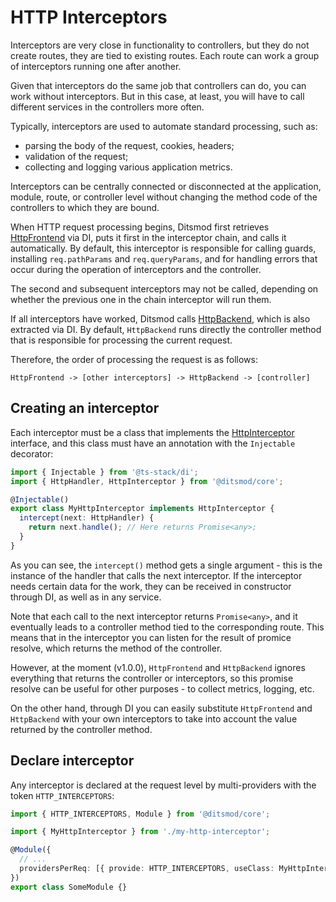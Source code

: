 # HTTP Interceptors

Interceptors are very close in functionality to controllers, but they do not create routes, they
are tied to existing routes. Each route can work a group of interceptors running one after another.

Given that interceptors do the same job that controllers can do, you can work without interceptors.
But in this case, at least, you will have to call different services in the controllers more often.

Typically, interceptors are used to automate standard processing, such as:

- parsing the body of the request, cookies, headers;
- validation of the request;
- collecting and logging various application metrics.

Interceptors can be centrally connected or disconnected at the application, module, route, or
controller level without changing the method code of the controllers to which they are bound.

When HTTP request processing begins, Ditsmod first retrieves [HttpFrontend][2] via DI, puts it
first in the interceptor chain, and calls it automatically. By default, this interceptor is
responsible for calling guards, installing `req.pathParams` and `req.queryParams`, and for handling
errors that occur during the operation of interceptors and the controller.

The second and subsequent interceptors may not be called, depending on whether the previous one in
the chain interceptor will run them.

If all interceptors have worked, Ditsmod calls [HttpBackend][3], which is also extracted via DI. By
default, `HttpBackend` runs directly the controller method that is responsible for processing the
current request.

Therefore, the order of processing the request is as follows:

```text
HttpFrontend -> [other interceptors] -> HttpBackend -> [controller]
```

## Creating an interceptor

Each interceptor must be a class that implements the [HttpInterceptor][1] interface, and this class
must have an annotation with the `Injectable` decorator:

```ts
import { Injectable } from '@ts-stack/di';
import { HttpHandler, HttpInterceptor } from '@ditsmod/core';

@Injectable()
export class MyHttpInterceptor implements HttpInterceptor {
  intercept(next: HttpHandler) {
    return next.handle(); // Here returns Promise<any>;
  }
}
```

As you can see, the `intercept()` method gets a single argument - this is the instance of the
handler that calls the next interceptor. If the interceptor needs certain data for the work, they
can be received in constructor through DI, as well as in any service.

Note that each call to the next interceptor returns `Promise<any>`, and it eventually leads to a
controller method tied to the corresponding route. This means that in the interceptor you can
listen for the result of promice resolve, which returns the method of the controller.

However, at the moment (v1.0.0), `HttpFrontend` and `HttpBackend` ignores everything that returns
the controller or interceptors, so this promise resolve can be useful for other purposes - to
collect metrics, logging, etc.

On the other hand, through DI you can easily substitute `HttpFrontend` and `HttpBackend` with your
own interceptors to take into account the value returned by the controller method.

## Declare interceptor

Any interceptor is declared at the request level by multi-providers with the token
`HTTP_INTERCEPTORS`:

```ts
import { HTTP_INTERCEPTORS, Module } from '@ditsmod/core';

import { MyHttpInterceptor } from './my-http-interceptor';

@Module({
  // ...
  providersPerReq: [{ provide: HTTP_INTERCEPTORS, useClass: MyHttpInterceptor, multi: true }],
})
export class SomeModule {}
```


[1]: ../api/http-interceptor
[2]: ../api/http-frontend
[3]: ../api/http-backend
